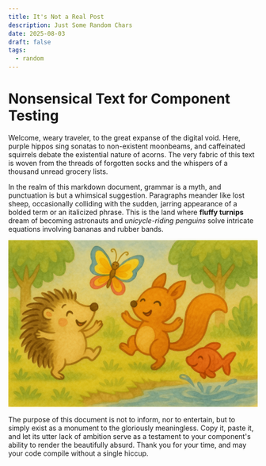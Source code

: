 ```yaml
---
title: It's Not a Real Post
description: Just Some Random Chars
date: 2025-08-03
draft: false
tags:
  - random
---
```

# Nonsensical Text for Component Testing

Welcome, weary traveler, to the great expanse of the digital void. Here, purple hippos sing sonatas to non-existent moonbeams, and caffeinated squirrels debate the existential nature of acorns. The very fabric of this text is woven from the threads of forgotten socks and the whispers of a thousand unread grocery lists.

In the realm of this markdown document, grammar is a myth, and punctuation is but a whimsical suggestion. Paragraphs meander like lost sheep, occasionally colliding with the sudden, jarring appearance of a bolded term or an italicized phrase. This is the land where **fluffy turnips** dream of becoming astronauts and _unicycle-riding penguins_ solve intricate equations involving bananas and rubber bands.

![](/public/img/baby-dance-bosco.png)

The purpose of this document is not to inform, nor to entertain, but to simply exist as a monument to the gloriously meaningless. Copy it, paste it, and let its utter lack of ambition serve as a testament to your component's ability to render the beautifully absurd. Thank you for your time, and may your code compile without a single hiccup.